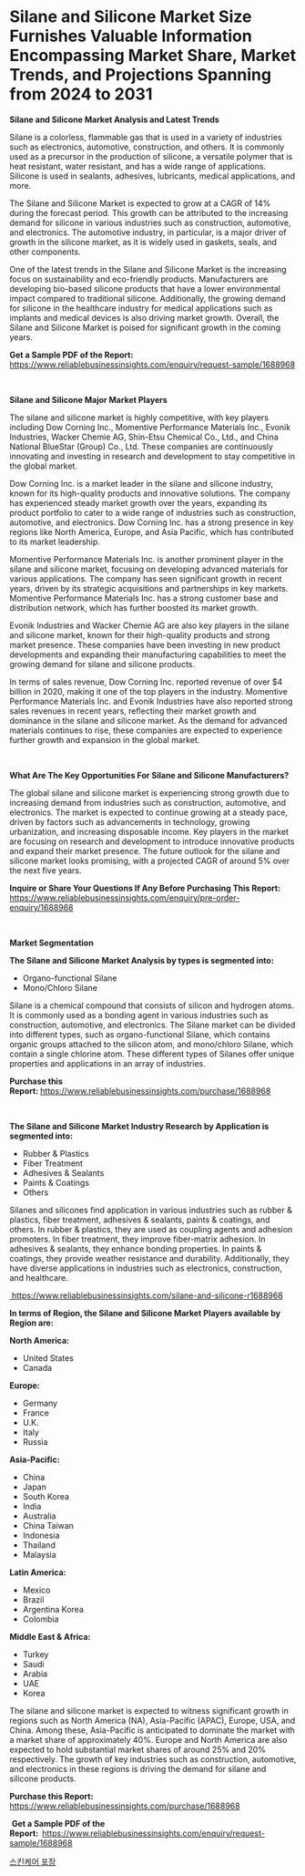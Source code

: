 <p><h1>Silane and Silicone Market Size Furnishes Valuable Information Encompassing Market Share, Market Trends, and Projections Spanning from 2024 to 2031</h1></p><p><strong>Silane and Silicone Market Analysis and Latest Trends</strong></p>
<p><p>Silane is a colorless, flammable gas that is used in a variety of industries such as electronics, automotive, construction, and others. It is commonly used as a precursor in the production of silicone, a versatile polymer that is heat resistant, water resistant, and has a wide range of applications. Silicone is used in sealants, adhesives, lubricants, medical applications, and more.</p><p>The Silane and Silicone Market is expected to grow at a CAGR of 14% during the forecast period. This growth can be attributed to the increasing demand for silicone in various industries such as construction, automotive, and electronics. The automotive industry, in particular, is a major driver of growth in the silicone market, as it is widely used in gaskets, seals, and other components.</p><p>One of the latest trends in the Silane and Silicone Market is the increasing focus on sustainability and eco-friendly products. Manufacturers are developing bio-based silicone products that have a lower environmental impact compared to traditional silicone. Additionally, the growing demand for silicone in the healthcare industry for medical applications such as implants and medical devices is also driving market growth. Overall, the Silane and Silicone Market is poised for significant growth in the coming years.</p></p>
<p><strong>Get a Sample PDF of the Report:&nbsp;</strong> <a href="https://www.reliablebusinessinsights.com/enquiry/request-sample/1688968">https://www.reliablebusinessinsights.com/enquiry/request-sample/1688968</a></p>
<p>&nbsp;</p>
<p><strong>Silane and Silicone Major Market Players</strong></p>
<p><p>The silane and silicone market is highly competitive, with key players including Dow Corning Inc., Momentive Performance Materials Inc., Evonik Industries, Wacker Chemie AG, Shin-Etsu Chemical Co., Ltd., and China National BlueStar (Group) Co., Ltd. These companies are continuously innovating and investing in research and development to stay competitive in the global market.</p><p>Dow Corning Inc. is a market leader in the silane and silicone industry, known for its high-quality products and innovative solutions. The company has experienced steady market growth over the years, expanding its product portfolio to cater to a wide range of industries such as construction, automotive, and electronics. Dow Corning Inc. has a strong presence in key regions like North America, Europe, and Asia Pacific, which has contributed to its market leadership.</p><p>Momentive Performance Materials Inc. is another prominent player in the silane and silicone market, focusing on developing advanced materials for various applications. The company has seen significant growth in recent years, driven by its strategic acquisitions and partnerships in key markets. Momentive Performance Materials Inc. has a strong customer base and distribution network, which has further boosted its market growth.</p><p>Evonik Industries and Wacker Chemie AG are also key players in the silane and silicone market, known for their high-quality products and strong market presence. These companies have been investing in new product developments and expanding their manufacturing capabilities to meet the growing demand for silane and silicone products.</p><p>In terms of sales revenue, Dow Corning Inc. reported revenue of over $4 billion in 2020, making it one of the top players in the industry. Momentive Performance Materials Inc. and Evonik Industries have also reported strong sales revenues in recent years, reflecting their market growth and dominance in the silane and silicone market. As the demand for advanced materials continues to rise, these companies are expected to experience further growth and expansion in the global market.</p></p>
<p>&nbsp;</p>
<p><strong>What Are The Key Opportunities For Silane and Silicone Manufacturers?</strong></p>
<p><p>The global silane and silicone market is experiencing strong growth due to increasing demand from industries such as construction, automotive, and electronics. The market is expected to continue growing at a steady pace, driven by factors such as advancements in technology, growing urbanization, and increasing disposable income. Key players in the market are focusing on research and development to introduce innovative products and expand their market presence. The future outlook for the silane and silicone market looks promising, with a projected CAGR of around 5% over the next five years.</p></p>
<p><strong>Inquire or Share Your Questions If Any Before Purchasing This Report:</strong> <a href="https://www.reliablebusinessinsights.com/enquiry/pre-order-enquiry/1688968">https://www.reliablebusinessinsights.com/enquiry/pre-order-enquiry/1688968</a></p>
<p>&nbsp;</p>
<p><strong>Market Segmentation</strong></p>
<p><strong>The Silane and Silicone Market Analysis by types is segmented into:</strong></p>
<p><ul><li>Organo-functional Silane</li><li>Mono/Chloro Silane</li></ul></p>
<p><p>Silane is a chemical compound that consists of silicon and hydrogen atoms. It is commonly used as a bonding agent in various industries such as construction, automotive, and electronics. The Silane market can be divided into different types, such as organo-functional Silane, which contains organic groups attached to the silicon atom, and mono/chloro Silane, which contain a single chlorine atom. These different types of Silanes offer unique properties and applications in an array of industries.</p></p>
<p><strong>Purchase this Report:&nbsp;</strong><a href="https://www.reliablebusinessinsights.com/purchase/1688968">https://www.reliablebusinessinsights.com/purchase/1688968</a></p>
<p>&nbsp;</p>
<p><strong>The Silane and Silicone Market Industry Research by Application is segmented into:</strong></p>
<p><ul><li>Rubber & Plastics</li><li>Fiber Treatment</li><li>Adhesives & Sealants</li><li>Paints & Coatings</li><li>Others</li></ul></p>
<p><p>Silanes and silicones find application in various industries such as rubber & plastics, fiber treatment, adhesives & sealants, paints & coatings, and others. In rubber & plastics, they are used as coupling agents and adhesion promoters. In fiber treatment, they improve fiber-matrix adhesion. In adhesives & sealants, they enhance bonding properties. In paints & coatings, they provide weather resistance and durability. Additionally, they have diverse applications in industries such as electronics, construction, and healthcare.</p></p>
<p><a href="https://www.reliablebusinessinsights.com/silane-and-silicone-r1688968">&nbsp;https://www.reliablebusinessinsights.com/silane-and-silicone-r1688968</a></p>
<p><strong>In terms of Region, the Silane and Silicone Market Players available by Region are:</strong></p>
<p>
    <p> <strong> North America: </strong>
        <ul>
            <li>United States</li>
            <li>Canada</li>
        </ul>
        </p> 
    <p> <strong> Europe: </strong>
        <ul>
            <li>Germany</li>
            <li>France</li>
            <li>U.K.</li>
            <li>Italy</li>
            <li>Russia</li>
        </ul>
        </p> 
    <p> <strong> Asia-Pacific: </strong>
        <ul>
            <li>China</li>
            <li>Japan</li>
            <li>South Korea</li>
            <li>India</li>
            <li>Australia</li>
            <li>China Taiwan</li>
            <li>Indonesia</li>
            <li>Thailand</li>
            <li>Malaysia</li>
        </ul>
        </p> 
    <p> <strong> Latin America: </strong>
        <ul>
            <li>Mexico</li>
            <li>Brazil</li>
            <li>Argentina Korea</li>
            <li>Colombia</li>
        </ul>
        </p> 
    <p> <strong> Middle East & Africa: </strong>
        <ul>
            <li>Turkey</li>
            <li>Saudi</li>
            <li>Arabia</li>
            <li>UAE</li>
            <li>Korea</li>
        </ul>
    </p>
    </p>
<p><p>The silane and silicone market is expected to witness significant growth in regions such as North America (NA), Asia-Pacific (APAC), Europe, USA, and China. Among these, Asia-Pacific is anticipated to dominate the market with a market share of approximately 40%. Europe and North America are also expected to hold substantial market shares of around 25% and 20% respectively. The growth of key industries such as construction, automotive, and electronics in these regions is driving the demand for silane and silicone products.</p></p>
<p><strong>Purchase this Report: </strong><a href="https://www.reliablebusinessinsights.com/purchase/1688968">https://www.reliablebusinessinsights.com/purchase/1688968</a></p>
<p>&nbsp;<strong>Get a Sample PDF of the Report:&nbsp;&nbsp;</strong><a href="https://www.reliablebusinessinsights.com/enquiry/request-sample/1688968">https://www.reliablebusinessinsights.com/enquiry/request-sample/1688968</a></p>
<p><strong></strong></p>
<p><p><a href="https://github.com/plelbej847484502/Market-Research-Report-List-3/blob/main/5343450185981.md">스킨케어 포장</a></p></p>